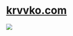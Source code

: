 # [krvvko.com](krvvko.com)

<a href="https://github.com/krvvko/krvvko.com/actions"><img src="https://github.com/krvvko/krvvko.com/workflows/main/badge.svg"></a>
